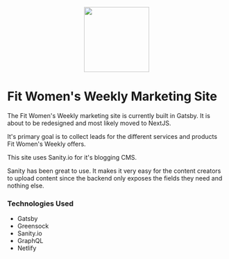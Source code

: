 <p align="center">
  <img width="150" src="https://www.dropbox.com/s/w6b4fzuxw7i71b5/fww-readme-logo.jpg?raw=1">
</p>

# Fit Women's Weekly Marketing Site

The Fit Women's Weekly marketing site is currently built in Gatsby. It is about to be redesigned and most likely moved to NextJS.

It's primary goal is to collect leads for the different services and products Fit Women's Weekly offers.

This site uses Sanity.io for it's blogging CMS.

Sanity has been great to use. It makes it very easy for the content creators to upload content since the backend only exposes the fields they need and nothing else.

### Technologies Used

- Gatsby
- Greensock
- Sanity.io
- GraphQL
- Netlify
